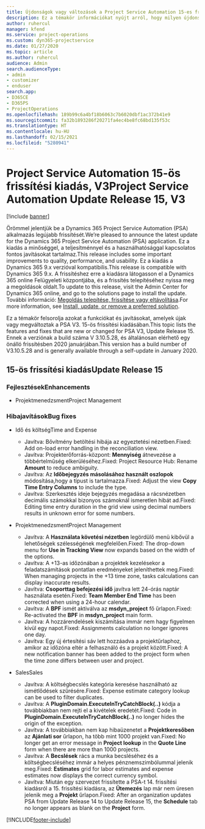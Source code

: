 ```yaml
---
title: Újdonságok vagy változások a Project Service Automation 15-es frissítési kiadásának V3 változatában
description: Ez a témakör információkat nyújt arról, hogy milyen újdonságok és változások vannak a Project Service Automation 15-ös frissítési kiadásának V3 verziójában.
author: ruhercul
manager: kfend
ms.service: project-operations
ms.custom: dyn365-projectservice
ms.date: 01/27/2020
ms.topic: article
ms.author: ruhercul
audience: Admin
search.audienceType:
- admin
- customizer
- enduser
search.app:
- D365CE
- D365PS
- ProjectOperations
ms.openlocfilehash: 189b99c6a4bf18b6063c7b6020dbf1ac372b41e9
ms.sourcegitcommit: fa32b1893286f20271fa4ec4be8fc68bd135f53c
ms.translationtype: HT
ms.contentlocale: hu-HU
ms.lasthandoff: 02/15/2021
ms.locfileid: "5280941"
---
```

# <a name="project-service-automation-update-release-15-v3"></a><span data-ttu-id="e2e78-103">Project Service Automation 15-ös frissítési kiadás, V3</span><span class="sxs-lookup"><span data-stu-id="e2e78-103">Project Service Automation Update Release 15, V3</span></span>

[!include [banner](../includes/psa-now-project-operations.md)]

<span data-ttu-id="e2e78-104">Örömmel jelentjük be a Dynamics 365 Project Service Automation (PSA) alkalmazás legújabb frissítését.</span><span class="sxs-lookup"><span data-stu-id="e2e78-104">We’re pleased to announce the latest update for the Dynamics 365 Project Service Automation (PSA) application.</span></span> <span data-ttu-id="e2e78-105">Ez a kiadás a minőséggel, a teljesítménnyel és a használhatósággal kapcsolatos fontos javításokat tartalmaz.</span><span class="sxs-lookup"><span data-stu-id="e2e78-105">This release includes some important improvements to quality, performance, and usability.</span></span> <span data-ttu-id="e2e78-106">Ez a kiadás a Dynamics 365 9.x verzióval kompatibilis.</span><span class="sxs-lookup"><span data-stu-id="e2e78-106">This release is compatible with Dynamics 365 9.x.</span></span> <span data-ttu-id="e2e78-107">A frissítéshez erre a kiadásra látogasson el a Dynamics 365 online Felügyeleti központjába, és a frissítés telepítéséhez nyissa meg a megoldások oldalt.</span><span class="sxs-lookup"><span data-stu-id="e2e78-107">To update to this release, visit the Admin Center for Dynamics 365 online, and go to the solutions page to install the update.</span></span> <span data-ttu-id="e2e78-108">További információ: [Megoldás telepítése, frissítése vagy eltávolítása](https://docs.microsoft.com/power-platform/admin/install-remove-preferred-solution).</span><span class="sxs-lookup"><span data-stu-id="e2e78-108">For more information, see [Install, update, or remove a preferred solution](https://docs.microsoft.com/power-platform/admin/install-remove-preferred-solution).</span></span>

<span data-ttu-id="e2e78-109">Ez a témakör felsorolja azokat a funkciókat és javításokat, amelyek újak vagy megváltoztak a PSA V3. 15-ös frissítési kiadásában.</span><span class="sxs-lookup"><span data-stu-id="e2e78-109">This topic lists the features and fixes that are new or changed for PSA V3, Update Release 15.</span></span> <span data-ttu-id="e2e78-110">Ennek a verziónak a build száma V 3.10.5.28, és általánosan elérhető egy önálló frissítésben 2020 januárjában.</span><span class="sxs-lookup"><span data-stu-id="e2e78-110">This version has a build number of V3.10.5.28 and is generally available through a self-update in January 2020.</span></span>

## <a name="update-release-15"></a><span data-ttu-id="e2e78-111">15-ös frissítési kiadás</span><span class="sxs-lookup"><span data-stu-id="e2e78-111">Update Release 15</span></span> 

### <a name="enhancements"></a><span data-ttu-id="e2e78-112">Fejlesztések</span><span class="sxs-lookup"><span data-stu-id="e2e78-112">Enhancements</span></span>

- <span data-ttu-id="e2e78-113">Projektmenedzsment</span><span class="sxs-lookup"><span data-stu-id="e2e78-113">Project Management</span></span>

### <a name="bug-fixes"></a><span data-ttu-id="e2e78-114">Hibajavítások</span><span class="sxs-lookup"><span data-stu-id="e2e78-114">Bug fixes</span></span>

- <span data-ttu-id="e2e78-115">Idő és költség</span><span class="sxs-lookup"><span data-stu-id="e2e78-115">Time and Expense</span></span>

  - <span data-ttu-id="e2e78-116">Javítva: Bővítmény betöltési hibája az egyeztetési nézetben.</span><span class="sxs-lookup"><span data-stu-id="e2e78-116">Fixed: Add on-load error handling in the reconciliation view.</span></span>
  - <span data-ttu-id="e2e78-117">Javítva: Projekterőforrás-központ: **Mennyiség** átnevezése a többértelműség elkerüléséhez.</span><span class="sxs-lookup"><span data-stu-id="e2e78-117">Fixed: Project Resource Hub: Rename **Amount** to reduce ambiguity.</span></span>
  - <span data-ttu-id="e2e78-118">Javítva: Az **Időbejegyzés másolásához használt oszlopok** módosítása,hogy a típust is tartalmazza.</span><span class="sxs-lookup"><span data-stu-id="e2e78-118">Fixed: Adjust the view **Copy Time Entry Columns** to include the type.</span></span>
  - <span data-ttu-id="e2e78-119">Javítva: Szerkesztés ideje bejegyzés megadása a rácsnézetben decimális számokkal bizonyos számoknál ismeretlen hibát ad.</span><span class="sxs-lookup"><span data-stu-id="e2e78-119">Fixed: Editing time entry duration in the grid view using decimal numbers results in unknown error for some numbers.</span></span>

- <span data-ttu-id="e2e78-120">Projektmenedzsment</span><span class="sxs-lookup"><span data-stu-id="e2e78-120">Project Management</span></span>

  - <span data-ttu-id="e2e78-121">Javítva: A **Használata követési nézetben** legördülő menü kibővül a lehetőségek szélességének megfelelően.</span><span class="sxs-lookup"><span data-stu-id="e2e78-121">Fixed: The drop-down menu for **Use in Tracking View** now expands based on the width of the options.</span></span>
  - <span data-ttu-id="e2e78-122">Javítva: A +13-as időzónában a projektek kezelésekor a feladatszámítások pontatlan eredményeket jeleníthettek meg.</span><span class="sxs-lookup"><span data-stu-id="e2e78-122">Fixed: When managing projects in the +13 time zone, tasks calculations can display inaccurate results.</span></span>
  - <span data-ttu-id="e2e78-123">Javítva: **Csoporttag befejezési idő** javítva lett 24-órás naptár használata esetén.</span><span class="sxs-lookup"><span data-stu-id="e2e78-123">Fixed: **Team Member End Time** has been corrected when using a 24-hour calendar.</span></span>
  - <span data-ttu-id="e2e78-124">Javítva: A **BPF** ismét aktiválva az **msdyn_project** fő űrlapon.</span><span class="sxs-lookup"><span data-stu-id="e2e78-124">Fixed: Re-activated the **BPF** in **msdyn_project** main form.</span></span>
  - <span data-ttu-id="e2e78-125">Javítva: A hozzárendelések kiszámítása immár nem hagy figyelmen kívül egy napot.</span><span class="sxs-lookup"><span data-stu-id="e2e78-125">Fixed: Assignments calculation no longer ignores one day.</span></span>
  - <span data-ttu-id="e2e78-126">Javítva: Egy új értesítési sáv lett hozzáadva a projektűrlaphoz, amikor az időzóna eltér a felhasználó és a projekt között.</span><span class="sxs-lookup"><span data-stu-id="e2e78-126">Fixed: A new notification banner has been added to the project form when the time zone differs between user and project.</span></span>

- <span data-ttu-id="e2e78-127">Sales</span><span class="sxs-lookup"><span data-stu-id="e2e78-127">Sales</span></span>

  - <span data-ttu-id="e2e78-128">Javítva: A költségbecslés kategória keresése használható az ismétlődések szűrésére.</span><span class="sxs-lookup"><span data-stu-id="e2e78-128">Fixed: Expense estimate category lookup can be used to filter duplicates.</span></span>
  - <span data-ttu-id="e2e78-129">Javítva: A **PluginDomain.ExecuteInTryCatchBlock(..)** kódja a továbbiakban nem rejti el a kivételek eredetét.</span><span class="sxs-lookup"><span data-stu-id="e2e78-129">Fixed: Code in **PluginDomain.ExecuteInTryCatchBlock(..)** no longer hides the origin of the exception.</span></span>
  - <span data-ttu-id="e2e78-130">Javítva: A továbbiakban nem kap hibaüzenetet a **Projektkeresőben** az **Ajánlati sor** űrlapon, ha több mint 1000 projekt van.</span><span class="sxs-lookup"><span data-stu-id="e2e78-130">Fixed: No longer get an error message in **Project lookup** in the **Quote Line** form when there are more than 1000 projects.</span></span>
  - <span data-ttu-id="e2e78-131">Javítva: A **Becslések** rács a munka becsléséhez és a költségbecsléséhez immár a helyes pénznemszimbólummal jelenik meg.</span><span class="sxs-lookup"><span data-stu-id="e2e78-131">Fixed: **Estimates** grid for labor estimates and expense estimates now displays the correct currency symbol.</span></span>
  - <span data-ttu-id="e2e78-132">Javítva: Miután egy szervezet frissítette a PSA-t 14. frissítési kiadásról a 15. frissítési kiadásra, az **Ütemezés** lap már nem üresen jelenik meg a **Projekt** űrlapon.</span><span class="sxs-lookup"><span data-stu-id="e2e78-132">Fixed: After an organization updates PSA from Update Release 14 to Update Release 15, the **Schedule** tab no longer appears as blank on the **Project** form.</span></span>


[!INCLUDE[footer-include](../includes/footer-banner.md)]